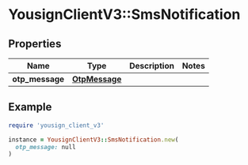 # YousignClientV3::SmsNotification

## Properties

| Name | Type | Description | Notes |
| ---- | ---- | ----------- | ----- |
| **otp_message** | [**OtpMessage**](OtpMessage.md) |  |  |

## Example

```ruby
require 'yousign_client_v3'

instance = YousignClientV3::SmsNotification.new(
  otp_message: null
)
```

